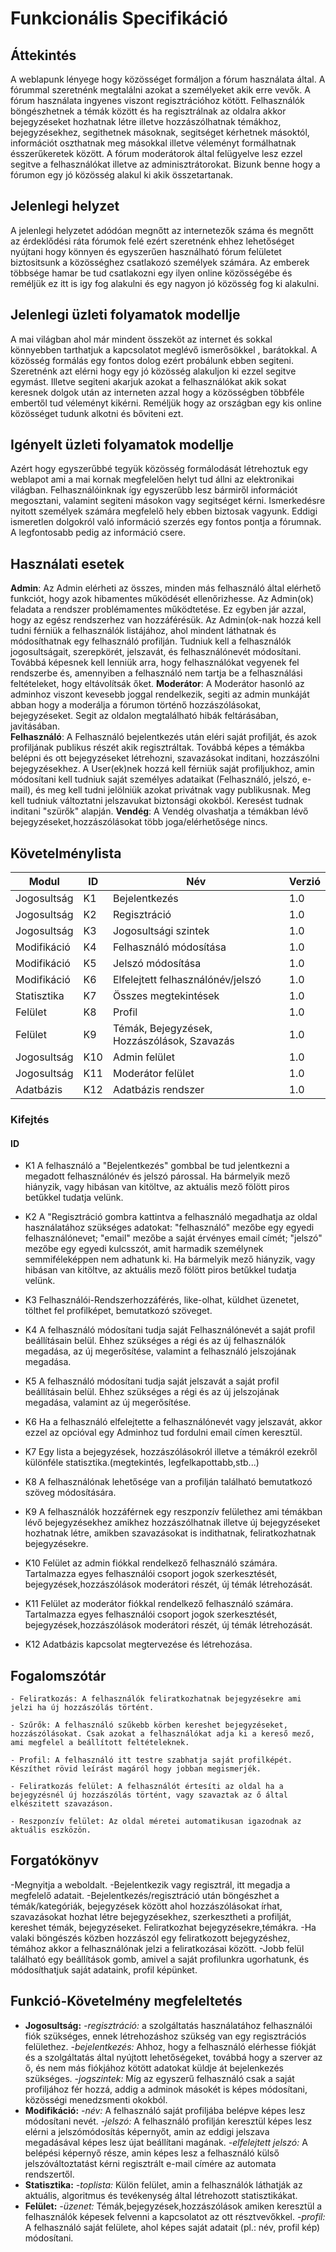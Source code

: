 # Funkcionális Specifikáció

## Áttekintés
A weblapunk lényege hogy közösséget formáljon a fórum használata által. A fórummal szeretnénk megtalálni azokat a személyeket akik erre vevők. 
A fórum használata ingyenes viszont regisztrációhoz kötött.
Felhasználók böngészhetnek a témák között és ha regisztrálnak az oldalra akkor bejegyzéseket hozhatnak létre illetve hozzászólhatnak témákhoz, bejegyzésekhez, segithetnek másoknak, segitséget kérhetnek másoktól, információt oszthatnak meg másokkal illetve véleményt formálhatnak ésszerűkeretek között. 
A fórum moderátorok által felügyelve lesz ezzel segitve a felhasználókat illetve az adminisztrátorokat.
Bizunk benne hogy a fórumon egy jó közösség alakul ki akik összetartanak.

## Jelenlegi helyzet
A jelenlegi helyzetet adódóan 	megnőtt az internetezők száma és megnőtt az érdeklődési ráta fórumok felé ezért szeretnénk ehhez lehetőséget nyújtani hogy könnyen és egyszerűen használható fórum felületet biztositsunk a közösséghez csatlakozó személyek számára. Az emberek többsége hamar be tud csatlakozni egy ilyen online közösségébe és reméljük ez itt is igy fog alakulni és egy nagyon jó közösség fog ki alakulni.

## Jelenlegi üzleti folyamatok modellje

A mai világban ahol már mindent összeköt az internet és sokkal könnyebben tarthatjuk a kapcsolatot meglévő ismerősökkel , barátokkal. A közösség formálás egy fontos dolog ezért probálunk ebben segiteni.
Szeretnénk azt elérni hogy egy jó közösség alakuljon ki ezzel segitve egymást. Illetve segiteni akarjuk azokat a felhasználókat akik sokat keresnek dolgok után az interneten azzal hogy a közösségben többféle embertől tud véleményt kikérni. Reméljük hogy az országban egy kis online közösséget tudunk alkotni és bőviteni ezt. 

## Igényelt üzleti folyamatok modellje

Azért hogy egyszerűbbé tegyük közösség formálodását létrehoztuk egy weblapot ami a mai kornak megfelelően helyt tud állni az elektronikai világban. Felhasználóinknak így egyszerűbb lesz bármiről információt megosztani, valamint segiteni másokon vagy segitséget kérni. Ismerkedésre nyitott személyek számára megfelelő hely ebben biztosak vagyunk. Eddigi ismeretlen dolgokról való információ szerzés egy fontos pontja a fórumnak. A legfontosabb pedig az információ csere.

## Használati esetek
**Admin**: Az Admin elérheti az összes, minden más felhasználó által elérhető funkciót, hogy azok hibamentes működését ellenőrizhesse. Az Admin(ok) feladata a rendszer problémamentes működtetése. Ez egyben jár azzal, hogy az egész rendszerhez van hozzáférésük. Az Admin(ok-nak hozzá kell tudni férniük a felhasználók listájához, ahol mindent láthatnak és módosíthatnak egy felhasználó profilján. Tudniuk kell a felhasználók jogosultságait, szerepkörét, jelszavát, és felhasználónevét módosítani. Továbbá képesnek kell lenniük arra, hogy felhasználókat vegyenek fel rendszerbe és, amennyiben a felhasználó nem tartja be a felhasználási feltételeket, hogy eltávolítsák őket.
**Moderátor**: A Moderátor hasonló az adminhoz viszont kevesebb joggal rendelkezik, segiti az admin munkáját abban hogy a moderálja a fórumon történő hozzászólásokat, bejegyzéseket. Segit az oldalon megtalálható hibák feltárásában, javitásában.	
**Felhasználó**: A Felhasználó bejelentkezés után eléri saját profilját, és azok profiljának publikus részét akik regisztráltak. Továbbá képes a témákba belépni és ott bejegyzéseket létrehozni, szavazásokat inditani, hozzászólni bejegyzésekhez. A User(ek)nek hozzá kell férniük saját profiljukhoz, amin módosítani kell tudniuk saját személyes adataikat (Felhasználó, jelszó, e-mail), és meg kell tudni jelölniük azokat privátnak vagy publikusnak. Meg kell tudniuk változtatni jelszavukat biztonsági okokból. Keresést tudnak inditani "szürők" alapján.
**Vendég**: A Vendég olvashatja a témákban lévő bejegyzéseket,hozzászólásokat több joga/elérhetősége nincs.

## Követelménylista

|   Modul   | ID |  Név   |  Verzió  |
|-----------|----|--------|----------|
|Jogosultság| K1 | Bejelentkezés|1.0|
|Jogosultság|K2|Regisztráció|1.0|
|Jogosultság|K3|Jogosultsági szintek|1.0|
|Modifikáció|K4|Felhasználó módosítása|1.0|
|Modifikáció|K5|Jelszó módosítása|1.0|
|Modifikáció|K6|Elfelejtett felhasználónév/jelszó|1.0|
|Statisztika|K7|Összes megtekintések|1.0|
|Felület|K8|Profil|1.0|
|Felület|K9|Témák, Bejegyzések, Hozzászólások, Szavazás|1.0|
|Jogosultság|K10|Admin felület|1.0|
|Jogosultság|K11|Moderátor felület|1.0|
|Adatbázis|K12|Adatbázis rendszer|1.0|

### Kifejtés    
#### ID
- K1  A felhasználó a "Bejelentkezés" gombbal be tud jelentkezni a megadott felhasználónév és jelszó párossal. Ha bármelyik mező hiányzik, vagy hibásan van kitöltve, az aktuális mező fölött piros betűkkel tudatja velünk.

- K2  A "Regisztráció gombra kattintva a felhasználó megadhatja az oldal használatához szükséges adatokat: "felhasználó" mezőbe egy egyedi felhasználónevet; "email" mezőbe a saját érvényes email címét; "jelszó" mezőbe egy egyedi kulcsszót, amit harmadik személynek semmiféleképpen nem adhatunk ki.
Ha bármelyik mező hiányzik, vagy hibásan van kitöltve, az aktuális mező fölött piros betűkkel tudatja velünk.

- K3  Felhasználói-Rendszerhozzáférés, like-olhat, küldhet üzenetet, tölthet fel profilképet, bemutatkozó szöveget.

- K4 A felhasználó módosítani tudja saját Felhasználónevét a saját profil beállításain belül. Ehhez szükséges a régi és az új felhasználók megadása, az új megerősítése, valamint a felhasználó jelszojának megadása. 

- K5 A felhasználó módosítani tudja saját jelszavát a saját profil beállításain belül. Ehhez szükséges a régi és az új jelszojának megadása, valamint az új megerősítése.

- K6 Ha a felhasználó elfelejtette a felhasználónevét vagy jelszavát, akkor ezzel az opcióval egy Adminhoz tud fordulni email címen keresztül.

- K7 Egy lista a bejegyzések, hozzászólásokról illetve a témákról ezekről különféle statisztika.(megtekintés, legfelkapottabb,stb...)

- K8 A felhasználónak lehetősége van a profilján található bemutatkozó szöveg módosítására.

- K9 A felhasználók hozzáférnek egy reszponzív felülethez ami témákban lévő bejegyzésekhez amikhez hozzászólhatnak illetve új bejegyzéseket hozhatnak létre, amikben szavazásokat is indithatnak, feliratkozhatnak bejegyzésekre.

- K10 Felület az admin fiókkal rendelkező felhasználó számára. Tartalmazza egyes felhasználói csoport jogok szerkesztését, bejegyzések,hozzászólások moderátori részét, új témák létrehozását.

- K11  Felület az moderátor fiókkal rendelkező felhasználó számára. Tartalmazza egyes felhasználói csoport jogok szerkesztését, bejegyzések,hozzászólások moderátori részét, új témák létrehozását.

- K12 Adatbázis kapcsolat megtervezése és létrehozása.

## Fogalomszótár
	- Feliratkozás: A felhasználók feliratkozhatnak bejegyzésekre ami jelzi ha új hozzászólás történt.

	- Szűrők: A felhasználó szűkebb körben kereshet bejegyzéseket, hozzászólásokat. Csak azokat a felhasználókat adja ki a kereső mező, ami megfelel a beállított feltételeknek.

	- Profil: A felhasználó itt testre szabhatja saját profilképét. Készíthet rövid leírást magáról hogy jobban megismerjék.

	- Feliratkozás felület: A felhasználót értesíti az oldal ha a bejegyzésnél új hozzászólás történt, vagy szavaztak az ő által elkészitett szavazáson.

	- Reszponzív felület: Az oldal méretei automatikusan igazodnak az aktuális eszközön.

## Forgatókönyv
-Megnyitja a weboldalt.
-Bejelentkezik vagy regisztrál, itt megadja a megfelelő adatait.
-Bejelentkezés/regisztráció után böngészhet a témák/kategóriák, bejegyzések között ahol hozzászólásokat írhat, szavazásokat hozhat létre bejegyzésekhez, szerkesztheti a profilját, kereshet témák, bejegyzéseket. Feliratkozhat bejegyzésekre,témákra.
-Ha valaki böngészés közben hozzászól egy feliratkozott bejegyzéshez, témához akkor a felhasználónak jelzi a feliratkozásai között.
-Jobb felül található egy beállítások gomb, amivel a saját profilunkra ugorhatunk, és módosíthatjuk saját adataink, profil képünket.

## Funkció-Követelmény megfeleltetés
- **Jogosultság:** *-regisztráció:* a szolgáltatás használatához felhasználói fiók szükséges, ennek létrehozáshoz szükség van egy regisztrációs felülethez. *-bejelentkezés:* Ahhoz, hogy a felhasználó elérhesse fiókját és a szolgáltatás által nyújtott lehetőségeket, továbbá hogy a szerver az ő, és nem más fiókjához kötött adatokat küldje át bejelenkezés szükséges. *-jogszintek:* Míg az egyszerű felhasználó csak a saját profiljához fér hozzá, addig a adminok másokét is képes módosítani, közösségi menedzsmenti okokból.
- **Modifikáció:** *-név:* A felhasználó saját profiljába belépve képes lesz módosítani nevét. *-jelszó:* A felhasználó profilján keresztül képes lesz elérni a jelszómódosítás képernyőt, amin az eddigi jelszava megadásával képes lesz újat beállítani magának. *-elfelejtett jelszó:* A belépési képernyő része, amin képes lesz a felhasználó külső jelszóváltoztatást kérni regisztrált e-mail címére az automata rendszertől.
- **Statisztika:** *-toplista:* Külön felület, amin a felhasználók láthatják az aktuális, algoritmus és tevékenység által létrehozott statisztikákat.
- **Felület:** *-üzenet:* Témák,bejegyzések,hozzászólások amiken keresztül a felhasználók képesek felvenni a kapcsolatot az ott résztvevőkkel. *-profil:* A felhasználó saját felülete, ahol képes saját adatait (pl.: név, profil kép) módosítani.
